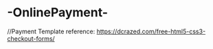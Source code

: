 # -OnlinePayment-
//Payment Template  reference: https://dcrazed.com/free-html5-css3-checkout-forms/